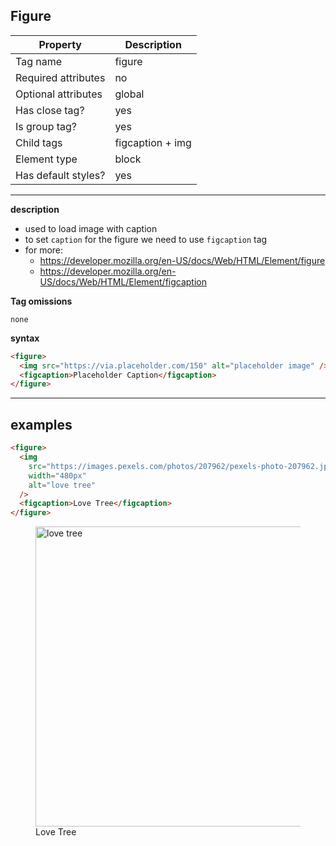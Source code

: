 ## Figure

| Property            | Description      |
| ------------------- | ---------------- |
| Tag name            | figure           |
| Required attributes | no               |
| Optional attributes | global           |
| Has close tag?      | yes              |
| Is group tag?       | yes              |
| Child tags          | figcaption + img |
| Element type        | block            |
| Has default styles? | yes              |

---

**description**

- used to load image with caption
- to set `caption` for the figure we need to use `figcaption` tag
- for more:
  - https://developer.mozilla.org/en-US/docs/Web/HTML/Element/figure
  - https://developer.mozilla.org/en-US/docs/Web/HTML/Element/figcaption

**Tag omissions**

```
none
```

**syntax**

```html
<figure>
  <img src="https://via.placeholder.com/150" alt="placeholder image" />
  <figcaption>Placeholder Caption</figcaption>
</figure>
```

---

## examples

```html
<figure>
  <img
    src="https://images.pexels.com/photos/207962/pexels-photo-207962.jpeg"
    width="480px"
    alt="love tree"
  />
  <figcaption>Love Tree</figcaption>
</figure>
```

<figure>
  <img
    src="https://images.pexels.com/photos/207962/pexels-photo-207962.jpeg"
    width="480px"
    alt="love tree"
  />
  <figcaption>Love Tree</figcaption>
</figure>
